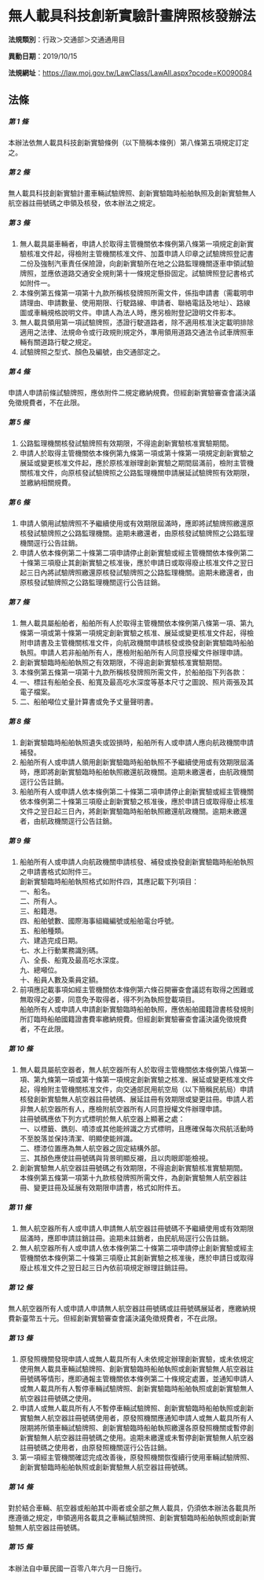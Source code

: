 # 無人載具科技創新實驗計畫牌照核發辦法

**法規類別**：行政＞交通部＞交通通用目

**異動日期**：2019/10/15  

**法規網址**：https://law.moj.gov.tw/LawClass/LawAll.aspx?pcode=K0090084





## 法條
##### 第 1 條
本辦法依無人載具科技創新實驗條例（以下簡稱本條例）第八條第五項規定訂定之。

##### 第 2 條
無人載具科技創新實驗計畫車輛試驗牌照、創新實驗臨時船舶執照及創新實驗無人航空器註冊號碼之申領及核發，依本辦法之規定。

##### 第 3 條
1. 無人載具屬車輛者，申請人於取得主管機關依本條例第八條第一項規定創新實驗核准文件起，得檢附主管機關核准文件、加蓋申請人印章之試驗牌照登記書二份及強制汽車責任保險證，向創新實驗所在地之公路監理機關逐車申領試驗牌照，並應依道路交通安全規則第十一條規定懸掛固定。試驗牌照登記書格式如附件一。
1. 本條例第五條第一項第十九款所稱核發牌照所需文件，係指申請書（需載明申請理由、申請數量、使用期限、行駛路線、申請者、聯絡電話及地址）、路線圖或車輛規格說明文件。申請人為法人時，應另檢附登記證明文件影本。
1. 無人載具領用第一項試驗牌照，憑證行駛道路者，除不適用核准決定載明排除適用之法律、法規命令或行政規則規定外，準用領用道路交通法令試車牌照車輛有關道路行駛之規定。
1. 試驗牌照之型式、顏色及編號，由交通部定之。

##### 第 4 條
申請人申請前條試驗牌照，應依附件二規定繳納規費。但經創新實驗審查會議決議免徵規費者，不在此限。

##### 第 5 條
1. 公路監理機關核發試驗牌照有效期限，不得逾創新實驗核准實驗期間。
1. 申請人於取得主管機關依本條例第九條第一項或第十條第一項規定創新實驗之展延或變更核准文件起，應於原核准辦理創新實驗之期間屆滿前，檢附主管機關核准文件，向原核發試驗牌照之公路監理機關申請展延試驗牌照有效期限，並繳納相關規費。

##### 第 6 條
1. 申請人領用試驗牌照不予繼續使用或有效期限屆滿時，應即將試驗牌照繳還原核發試驗牌照之公路監理機關。逾期未繳還者，由原核發試驗牌照之公路監理機關逕行公告註銷。
1. 申請人依本條例第二十條第二項申請停止創新實驗或經主管機關依本條例第二十條第三項廢止其創新實驗之核准後，應於申請日或取得廢止核准文件之翌日起三日內將試驗牌照繳還原核發試驗牌照之公路監理機關。逾期未繳還者，由原核發試驗牌照之公路監理機關逕行公告註銷。

##### 第 7 條
1. 無人載具屬船舶者，船舶所有人於取得主管機關依本條例第八條第一項、第九條第一項或第十條第一項規定創新實驗之核准、展延或變更核准文件起，得檢附申請書及主管機關核准文件，向航政機關申請核發或換發創新實驗臨時船舶執照。申請人若非船舶所有人，應檢附船舶所有人同意授權文件辦理申請。
1. 創新實驗臨時船舶執照之有效期限，不得逾創新實驗核准實驗期間。
1. 本條例第五條第一項第十九款所稱核發牌照所需文件，於船舶指下列各款：
1. 一、標註有船舶全長、船寬及最高吃水深度等基本尺寸之圖說、照片兩張及其電子檔案。
1. 二、船舶噸位丈量計算書或免予丈量聲明書。

##### 第 8 條
1. 創新實驗臨時船舶執照遺失或毀損時，船舶所有人或申請人應向航政機關申請補發。
1. 船舶所有人或申請人領用創新實驗臨時船舶執照不予繼續使用或有效期限屆滿時，應即將創新實驗臨時船舶執照繳還航政機關。逾期未繳還者，由航政機關逕行公告註銷。
1. 船舶所有人或申請人依本條例第二十條第二項申請停止創新實驗或經主管機關依本條例第二十條第三項廢止創新實驗之核准後，應於申請日或取得廢止核准文件之翌日起三日內，將創新實驗臨時船舶執照繳還航政機關。逾期未繳還者，由航政機關逕行公告註銷。

##### 第 9 條
1. 船舶所有人或申請人向航政機關申請核發、補發或換發創新實驗臨時船舶執照之申請書格式如附件三。  
創新實驗臨時船舶執照格式如附件四，其應記載下列項目：  
一、船名。  
二、所有人。  
三、船籍港。  
四、船舶號數、國際海事組織編號或船舶電台呼號。  
五、船舶種類。  
六、建造完成日期。  
七、水上行動業務識別碼。  
八、全長、船寬及最高吃水深度。  
九、總噸位。  
十、船員人數及乘員定額。
1. 前項應記載事項如經主管機關依本條例第六條召開審查會議認有取得之困難或無取得之必要，同意免予取得者，得不列為執照登載項目。  
船舶所有人或申請人申請創新實驗臨時船舶執照，應依船舶國籍證書核發規則所訂臨時船舶國籍證書費率繳納規費。但經創新實驗審查會議決議免徵規費者，不在此限。

##### 第 10 條
1. 無人載具屬航空器者，無人航空器所有人於取得主管機關依本條例第八條第一項、第九條第一項或第十條第一項規定創新實驗之核准、展延或變更核准文件起，得檢附主管機關核准文件，向交通部民用航空局（以下簡稱民航局）申請核發創新實驗無人航空器註冊號碼、展延註冊有效期限或變更註冊。申請人若非無人航空器所有人，應檢附航空器所有人同意授權文件辦理申請。  
註冊號碼應依下列方式標明於無人航空器上顯著之處：  
一、以標籤、鐫刻、噴漆或其他能辨識之方式標明，且應確保每次飛航活動時不至脫落並保持清潔、明顯使能辨識。  
二、標漆位置應為無人航空器之固定結構外部。  
三、其顏色應使註冊號碼與背景明顯反襯，且以肉眼即能檢視。
1. 創新實驗無人航空器註冊號碼之有效期限，不得逾創新實驗核准實驗期間。  
本條例第五條第一項第十九款核發牌照所需文件，為創新實驗無人航空器註冊、變更註冊及延展有效期限申請書，格式如附件五。

##### 第 11 條
1. 無人航空器所有人或申請人申請無人航空器註冊號碼不予繼續使用或有效期限屆滿時，應即申請註銷註冊。逾期未註銷者，由民航局逕行公告註銷。
1. 無人航空器所有人或申請人依本條例第二十條第二項申請停止創新實驗或經主管機關依本條例第二十條第三項廢止其創新實驗之核准後，應於申請日或取得廢止核准文件之翌日起三日內依前項規定辦理註銷註冊。

##### 第 12 條
無人航空器所有人或申請人申請無人航空器註冊號碼或註冊號碼展延者，應繳納規費新臺幣五十元。但經創新實驗審查會議決議免徵規費者，不在此限。

##### 第 13 條
1. 原發照機關發現申請人或無人載具所有人未依規定辦理創新實驗，或未依規定使用無人載具車輛試驗牌照、創新實驗臨時船舶執照或創新實驗無人航空器註冊號碼等情形，應即通報主管機關依本條例第二十條規定處置，並通知申請人或無人載具所有人暫停車輛試驗牌照、創新實驗臨時船舶執照或創新實驗無人航空器註冊號碼之使用。
1. 申請人或無人載具所有人不暫停車輛試驗牌照、創新實驗臨時船舶執照或創新實驗無人航空器註冊號碼使用者，原發照機關應通知申請人或無人載具所有人限期將所領車輛試驗牌照、創新實驗臨時船舶執照繳還各原發照機關或暫停創新實驗無人航空器註冊號碼之使用。逾期未繳還或未暫停創新實驗無人航空器註冊號碼之使用者，由原發照機關逕行公告註銷。
1. 第一項經主管機關確認完成改善後，原發照機關恢復續行使用車輛試驗牌照、創新實驗臨時船舶執照或創新實驗無人航空器註冊號碼。

##### 第 14 條
對於結合車輛、航空器或船舶其中兩者或全部之無人載具，仍須依本辦法各載具所應遵循之規定，申領適用各載具之車輛試驗牌照、創新實驗臨時船舶執照或創新實驗無人航空器註冊號碼。

##### 第 15 條
本辦法自中華民國一百零八年六月一日施行。


